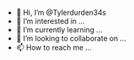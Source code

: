 - 👋 Hi, I’m @Tylerdurden34s
- 👀 I’m interested in ...
- 🌱 I’m currently learning ...
- 💞️ I’m looking to collaborate on ...
- 📫 How to reach me ...

<!---
Tylerdurden34s/Tylerdurden34s is a ✨ special ✨ repository because its `README.md` (this file) appears on your GitHub profile.
You can click the Preview link to take a look at your changes.
--->
